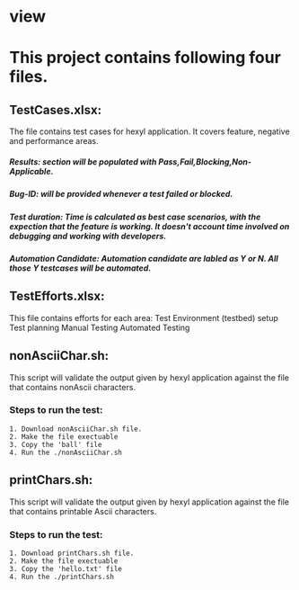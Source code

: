 # view
#  This project contains following four files. 

  ## TestCases.xlsx: 
  The file contains test cases for hexyl application. It covers feature, negative and performance areas. 
  
  ##### Results: section will be populated with Pass,Fail,Blocking,Non-Applicable. 
  ##### Bug-ID: will be provided whenever a test failed or blocked. 
  ##### Test duration: Time is calculated as best case scenarios, with the expection that the feature is working. It                   doesn't account time involved on debugging and working with developers. 
 #####  Automation Candidate: Automation candidate are labled as Y or N. All those Y testcases will be automated.
                  
  ## TestEfforts.xlsx: 
  This file contains efforts for each area:
                    Test Environment (testbed) setup
                    Test planning
                    Manual Testing
                    Automated Testing
                  
  ## nonAsciiChar.sh:
  This script will validate the output given by hexyl application against the file that contains nonAscii    characters. 
   
  ### Steps to run the test:
    1. Download nonAsciiChar.sh file.
    2. Make the file exectuable
    3. Copy the 'ball' file
    4. Run the ./nonAsciiChar.sh
  
  ## printChars.sh: 
  This script will validate the output given by hexyl application against the file that contains printable Ascii characters. 
  
  ### Steps to run the test:
    1. Download printChars.sh file.
    2. Make the file exectuable
    3. Copy the 'hello.txt' file
    4. Run the ./printChars.sh
